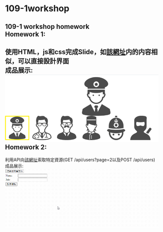 # 109-1workshop
109-1 workshop homework<br>
Homework 1:<br>
--------
使用HTML，js和css完成Slide，如[該網址](https://goo.gl/j66mas)内的内容相似，可以直接設計界面<br>
成品展示:<br>
![image](https://github.com/brianfung420/109-1workshop/blob/main/hw1Finish.gif)<br>
Homework 2:<br>
--------
利用API向[該網址](https://reqres.in/)索取特定資源(GET /api/users?page=2以及POST /api/users)<br>
成品展示:<br>
![image](https://github.com/brianfung420/109-1workshop/blob/main/hw2Finish.gif)<br>
